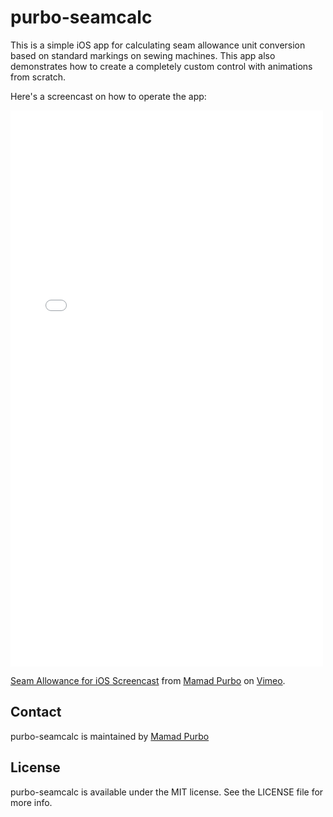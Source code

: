 purbo-seamcalc
=================

This is a simple iOS app for calculating seam allowance unit conversion based on standard markings on sewing machines. This app also demonstrates how to create a completely custom control with animations from scratch. 

Here's a screencast on how to operate the app:

<iframe src="//player.vimeo.com/video/94803169" width="500" height="890" frameborder="0" webkitallowfullscreen mozallowfullscreen allowfullscreen></iframe> <p><a href="http://vimeo.com/94803169">Seam Allowance for iOS Screencast</a> from <a href="http://vimeo.com/user27907107">Mamad Purbo</a> on <a href="https://vimeo.com">Vimeo</a>.</p>

## Contact

purbo-seamcalc is maintained by [Mamad Purbo](https://twitter.com/purubo)


## License

purbo-seamcalc is available under the MIT license. See the LICENSE file for more info.
